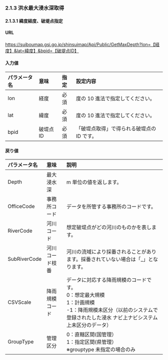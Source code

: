 ### 2.1.3 洪水最大浸水深取得

#### 2.1.3.1 緯度経度、破堤点指定

#### URL
https://suiboumap.gsi.go.jp/shinsuimap/Api/Public/GetMaxDepth?lon=【経度】&lat=緯度】&bpid=【破堤点ID】

#### 入力値

| パラメータ名 | 意味       | 指定 | 設定内容                         |
| :----------- | :--------- | :--- | :------------------------------- |
| lon          | 経度       | 必須 | 度の 10 進法で指定してください。     |
| lat          | 緯度       | 必須 | 度の 10 進法で指定してください。     |
| bpid         | 破堤点 ID  | 必須 | 「破堤点取得」で得られる破堤点の ID です。 |

#### 戻り値

| パラメータ名 | 意味           | 説明                                                                                                                                                                                              |
| :----------- | :------------- | :------------------------------------------------------------------------------------------------------------------------------------------------------------------------------------------------ |
| Depth        | 最大浸水深     | m 単位の値を返します。                                                                                                                                                                            |
| OfficeCode   | 事務所コード   | データを所管する事務所のコードです。                                                                                                                                                              |
| RiverCode    | 河川コード     | 想定破堤点がどの河川のものかを表します。                                                                                                                                                            |
| SubRiverCode | 河川コード枝番 | 河川の流域により採番されることがあります。採番されていない場合は「_」となります。                                                                                                                     |
| CSVScale     | 降雨規模コード | データに対応する降雨規模のコードです。<br>0：想定最大規模<br>1：計画規模<br>-1：降雨規模未区分（以前のシステムで登録されたした浸水 ナビ上ナビシステム上未区分のデータ）                                  |
| GroupType    | 管理区分       | 0：直轄区間(国管理）<br>1：指定区間(県管理）<br>※grouptype 未指定の場合のみ                                                                                                                               |
